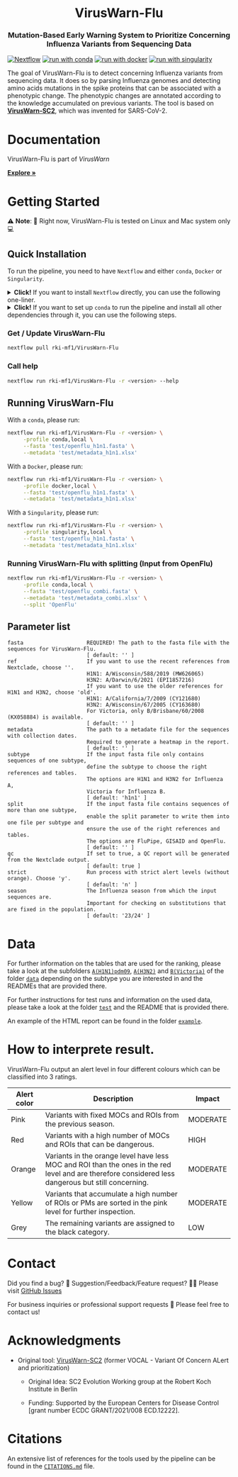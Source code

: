 <div id="top"></div>

<div align="center">
<h1 align="center"> VirusWarn-Flu </h1>
<h3 align="center"> Mutation-Based Early Warning System to Prioritize Concerning Influenza Variants from Sequencing Data </h3>
</div>

[![Nextflow](https://img.shields.io/badge/nextflow%20DSL2-%E2%89%A522.10.1-23aa62.svg)](https://www.nextflow.io/)
[![run with conda](https://img.shields.io/badge/run%20with-conda-3EB049?labelColor=000000&logo=anaconda)](https://docs.conda.io/en/latest/)
[![run with docker](https://img.shields.io/badge/run%20with-docker-0db7ed?labelColor=000000&logo=docker)](https://www.docker.com/)
[![run with singularity](https://img.shields.io/badge/run%20with-singularity-1d355c.svg?labelColor=000000)](https://sylabs.io/docs/)

The goal of VirusWarn-Flu is to detect concerning Influenza variants from sequencing data.
It does so by parsing Influenza genomes and detecting amino acids mutations in the spike proteins that can be associated with a phenotypic change. The phenotypic changes are annotated according to the knowledge accumulated on previous variants. 
The tool is based on <a href="https://github.com/rki-mf1/VirusWarn-SC2"><strong>VirusWarn-SC2</strong></a>, which was invented for SARS-CoV-2.


# Documentation

VirusWarn-Flu is part of *VirusWarn*

<a href="https://rki-mf1.github.io/viruswarn-doc/"><strong>Explore »</strong></a>


# Getting Started

⚠️ **Note**: 🔌 Right now, VirusWarn-Flu is tested on Linux and Mac system only 💻 

## Quick Installation

To run the pipeline, you need to have `Nextflow` and either `conda`, `Docker` or `Singularity`.

<details><summary><strong>Click!</strong> If you want to install <code>Nextflow</code> directly, you can use the following one-liner. </summary>

```bash
wget -qO- https://get.nextflow.io | bash
```
</details>

<details><summary><strong>Click!</strong> If you want to set up <code>conda</code> to run the pipeline and install all other dependencies through it, you can use the following steps. </summary>

Use the following bash commands if you are working on **Linux**:
```bash
wget https://repo.anaconda.com/miniconda/Miniconda3-latest-Linux-x86_64.sh
bash Miniconda3-latest-Linux-x86_64.sh
```

Use the following bash commands if you are working on **Mac**:
```bash
wget https://repo.anaconda.com/miniconda/Miniconda3-latest-MacOSX-arm64.sh
bash Miniconda3-latest-MacOSX-arm64.sh
```

Then, `Nextflow` an be installed over `conda`:
```bash
conda create -n nextflow -c bioconda nextflow
conda activate nextflow
```
</details>

### Get / Update VirusWarn-Flu

```bash
nextflow pull rki-mf1/VirusWarn-Flu
```

### Call help

```bash
nextflow run rki-mf1/VirusWarn-Flu -r <version> --help
```

## Running VirusWarn-Flu

With a `conda`, please run:

```bash
nextflow run rki-mf1/VirusWarn-Flu -r <version> \
     -profile conda,local \
     --fasta 'test/openflu_h1n1.fasta' \
     --metadata 'test/metadata_h1n1.xlsx'
```

With a `Docker`, please run:

```bash
nextflow run rki-mf1/VirusWarn-Flu -r <version> \
     -profile docker,local \
     --fasta 'test/openflu_h1n1.fasta' \
     --metadata 'test/metadata_h1n1.xlsx'
```

With a `Singularity`, please run:

```bash
nextflow run rki-mf1/VirusWarn-Flu -r <version> \
     -profile singularity,local \
     --fasta 'test/openflu_h1n1.fasta' \
     --metadata 'test/metadata_h1n1.xlsx'
```

### Running VirusWarn-Flu with splitting (Input from OpenFlu)

```bash
nextflow run rki-mf1/VirusWarn-Flu -r <version> \
     -profile conda,local \
     --fasta 'test/openflu_combi.fasta' \
     --metadata 'test/metadata_combi.xlsx' \
     --split 'OpenFlu'
```

## Parameter list

```
fasta                    REQUIRED! The path to the fasta file with the sequences for VirusWarn-Flu.
                         [ default: '' ]
ref                      If you want to use the recent references from Nextclade, choose ''.
                         H1N1: A/Wisconsin/588/2019 (MW626065)
                         H3N2: A/Darwin/6/2021 (EPI1857216)
                         If you want to use the older references for H1N1 and H3N2, choose 'old'.
                         H1N1: A/California/7/2009 (CY121680)
                         H3N2: A/Wisconsin/67/2005 (CY163680)
                         For Victoria, only B/Brisbane/60/2008 (KX058884) is available.
                         [ default: '' ]
metadata                 The path to a metadate file for the sequences with collection dates.
                         Required to generate a heatmap in the report.
                         [ default: '' ]
subtype                  If the input fasta file only contains sequences of one subtype, 
                         define the subtype to choose the right references and tables.
                         The options are H1N1 and H3N2 for Influenza A,
                         Victoria for Influenza B.
                         [ default: 'h1n1' ]
split                    If the input fasta file contains sequences of more than one subtype, 
                         enable the split parameter to write them into one file per subtype and 
                         ensure the use of the right references and tables.
                         The options are FluPipe, GISAID and OpenFlu.
                         [ default: '' ]
qc                       If set to true, a QC report will be generated from the Nextclade output.
                         [ default: true ]
strict                   Run process with strict alert levels (without orange). Choose 'y'.
                         [ default: 'n' ]
season                   The Influenza season from which the input sequences are.
                         Important for checking on substitutions that are fixed in the population.
                         [ default: '23/24' ]
```


# Data

For further information on the tables that are used for the ranking, please take a look at the subfolders [`A(H1N1)pdm09`](data/A(H1N1)pdm09/), [`A(H3N2)`](data/A(H3N2)/) and [`B(Victoria)`](data/B(Victoria)/) of the folder [`data`](data/) depending on the subtype you are interested in and the READMEs that are provided there.

For further instructions for test runs and information on the used data, please take a look at the folder [`test`](test/) and the README that is provided there.

An example of the HTML report can be found in the folder [`example`](example/).


# How to interprete result.

VirusWarn-Flu output an alert level in four different colours which can be classified into 3 ratings.

| Alert color | Description |      Impact | 
| ----------- | ----------- | ----------- |
| Pink | Variants with fixed MOCs and ROIs from the previous season. | MODERATE |
| Red | Variants with a high number of MOCs and ROIs that can be dangerous.     | HIGH |
| Orange | Variants in the orange level have less MOC and ROI than the ones in the red level and are therefore considered less dangerous but still concerning.   | MODERATE |
| Yellow | Variants that accumulate a high number of ROIs or PMs are sorted in the pink level for further inspection.   | MODERATE |
| Grey | The remaining variants are assigned to the black category.             | LOW |


# Contact

Did you find a bug? 🐛 Suggestion/Feedback/Feature request? 👨‍💻
Please visit [GitHub Issues](https://github.com/rki-mf1/VirusWarn-Flu/issues)

For business inquiries or professional support requests 🍺
Please feel free to contact us!


# Acknowledgments

* Original tool: [VirusWarn-SC2](https://github.com/rki-mf1/VirusWarn-SC2) (former VOCAL - Variant Of Concern ALert and prioritization)

    * Original Idea: SC2 Evolution Working group at the Robert Koch Institute in Berlin

    * Funding: Supported by the European Centers for Disease Control [grant number ECDC GRANT/2021/008 ECD.12222].


# Citations

An extensive list of references for the tools used by the pipeline can be found in the [`CITATIONS.md`](CITATIONS.md) file.